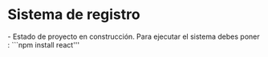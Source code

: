 <h1> Sistema de registro</h1>
- Estado de proyecto en construcción.
Para ejecutar el sistema debes poner :
```npm install react'''
